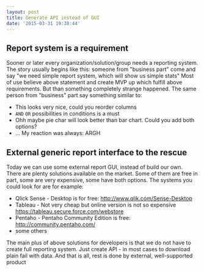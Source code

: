 ```yaml
---
layout: post
title: Generate API instead of GUI
date: '2015-03-31 19:38:44'
---
```


## Report system is a requirement    
Sooner or later every organization/solution/group needs a reporting system. The story usually begins like this: someone from "business part" come and say "we need simple report system, which will show us simple stats"
Most of use believe above statement and create MVP up which fulfill above requirements.
But than something completely strange happened. The same person from "business" part say something similar to: 
- This looks very nice, could you reorder columns
- `AND` `OR` possibilities in conditions is a must
- Ohh maybe pie char will look better than bar chart. Could you add both options?
- ...
My reaction was always: ARGH

## External generic report interface to the rescue
Today we can use some external report GUI, instead of build our own. There are plenty solutions available on the market. Some of them are free in part, some are very expensive, some have both options. The systems you could look for are for example:
- Qlick Sense - Desktop is for free: http://www.qlik.com/Sense-Desktop‎
- Tableau - Not very cheap but online version is not so expensive https://tableau.secure.force.com/webstore
- Pentaho - Pentaho Community Edition is free: http://community.pentaho.com/
- some others

The main plus of above solutions for developers is that we do not have to create full reporting system. Just create API - in most cases to download plain fail with data. And that is all, rest is done by external, well-supported product

